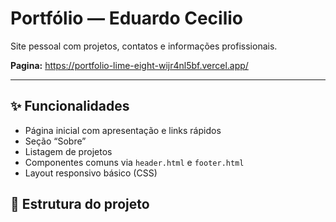 # Portfólio — Eduardo Cecilio

Site pessoal com projetos, contatos e informações profissionais.

**Pagina:** https://portfolio-lime-eight-wijr4nl5bf.vercel.app/

---

## ✨ Funcionalidades
- Página inicial com apresentação e links rápidos
- Seção “Sobre”
- Listagem de projetos
- Componentes comuns via `header.html` e `footer.html`
- Layout responsivo básico (CSS)

## 🧱 Estrutura do projeto

